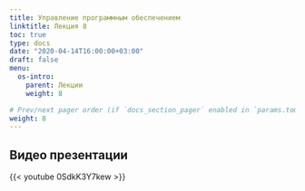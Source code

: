 ```yaml
---
title: Управление программным обеспечением
linktitle: Лекция 8
toc: true
type: docs
date: "2020-04-14T16:00:00+03:00"
draft: false
menu:
  os-intro:
    parent: Лекции
    weight: 8

# Prev/next pager order (if `docs_section_pager` enabled in `params.toml`)
weight: 8
---
```


## Видео презентации

{{< youtube 0SdkK3Y7kew >}}

